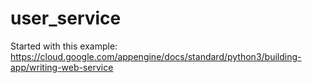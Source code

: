 # user_service
Started with this example: https://cloud.google.com/appengine/docs/standard/python3/building-app/writing-web-service